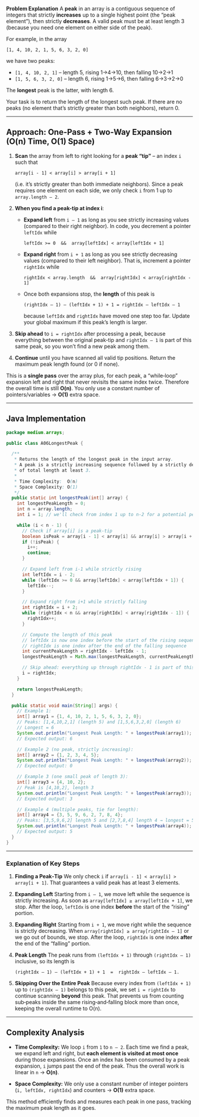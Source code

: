 **Problem Explanation**
A **peak** in an array is a contiguous sequence of integers that strictly **increases** up to a single highest point (the “peak element”), then strictly **decreases**. A valid peak must be at least length 3 (because you need one element on either side of the peak).

For example, in the array

```
[1, 4, 10, 2, 1, 5, 6, 3, 2, 0]
```

we have two peaks:

* `[1, 4, 10, 2, 1]` – length 5, rising 1→4→10, then falling 10→2→1
* `[1, 5, 6, 3, 2, 0]` – length 6, rising 1→5→6, then falling 6→3→2→0

The **longest** peak is the latter, with length 6.

Your task is to return the length of the longest such peak. If there are no peaks (no element that’s strictly greater than both neighbors), return 0.

---

## Approach: One-Pass + Two-Way Expansion (O(n) Time, O(1) Space)

1. **Scan** the array from left to right looking for a **peak “tip”** – an index `i` such that

   ```
   array[i - 1] < array[i] > array[i + 1]
   ```

   (i.e. it’s strictly greater than both immediate neighbors). Since a peak requires one element on each side, we only check `i` from 1 up to `array.length – 2`.

2. **When you find a peak-tip at index i**:

   * **Expand left** from `i – 1` as long as you see strictly increasing values (compared to their right neighbor). In code, you decrement a pointer `leftIdx` while

     ```
     leftIdx >= 0  &&  array[leftIdx] < array[leftIdx + 1]
     ```
   * **Expand right** from `i + 1` as long as you see strictly decreasing values (compared to their left neighbor). That is, increment a pointer `rightIdx` while

     ```
     rightIdx < array.length  &&  array[rightIdx] < array[rightIdx - 1]
     ```
   * Once both expansions stop, the **length** of this peak is

     ```
     (rightIdx – 1) – (leftIdx + 1) + 1 = rightIdx – leftIdx – 1
     ```

     because `leftIdx` and `rightIdx` have moved one step too far. Update your global maximum if this peak’s length is larger.

3. **Skip ahead** to `i = rightIdx` after processing a peak, because everything between the original peak-tip and `rightIdx – 1` is part of this same peak, so you won’t find a new peak among them.

4. **Continue** until you have scanned all valid tip positions. Return the maximum peak length found (or 0 if none).

This is a **single pass** over the array plus, for each peak, a “while‐loop” expansion left and right that never revisits the same index twice. Therefore the overall time is still **O(n)**. You only use a constant number of pointers/variables → **O(1)** extra space.

---

## Java Implementation

```java
package medium.arrays;

public class A06LongestPeak {

  /**
   * Returns the length of the longest peak in the input array.
   * A peak is a strictly increasing sequence followed by a strictly decreasing sequence,
   * of total length at least 3.
   *
   * Time Complexity:  O(n)
   * Space Complexity: O(1)
   */
  public static int longestPeak(int[] array) {
    int longestPeakLength = 0;
    int n = array.length;
    int i = 1; // we'll check from index 1 up to n-2 for a potential peak tip

    while (i < n - 1) {
      // Check if array[i] is a peak-tip
      boolean isPeak = array[i - 1] < array[i] && array[i] > array[i + 1];
      if (!isPeak) {
        i++;
        continue;
      }

      // Expand left from i-1 while strictly rising
      int leftIdx = i - 2;
      while (leftIdx >= 0 && array[leftIdx] < array[leftIdx + 1]) {
        leftIdx--;
      }

      // Expand right from i+1 while strictly falling
      int rightIdx = i + 2;
      while (rightIdx < n && array[rightIdx] < array[rightIdx - 1]) {
        rightIdx++;
      }

      // Compute the length of this peak
      // leftIdx is now one index before the start of the rising sequence
      // rightIdx is one index after the end of the falling sequence
      int currentPeakLength = rightIdx - leftIdx - 1;
      longestPeakLength = Math.max(longestPeakLength, currentPeakLength);

      // Skip ahead: everything up through rightIdx - 1 is part of this peak
      i = rightIdx;
    }

    return longestPeakLength;
  }

  public static void main(String[] args) {
    // Example 1:
    int[] array1 = {1, 4, 10, 2, 1, 5, 6, 3, 2, 0};
    // Peaks: [1,4,10,2,1] (length 5) and [1,5,6,3,2,0] (length 6)
    // Longest = 6
    System.out.println("Longest Peak Length: " + longestPeak(array1));
    // Expected output: 6

    // Example 2 (no peak, strictly increasing):
    int[] array2 = {1, 2, 3, 4, 5};
    System.out.println("Longest Peak Length: " + longestPeak(array2));
    // Expected output: 0

    // Example 3 (one small peak of length 3):
    int[] array3 = {4, 10, 2};
    // Peak is [4,10,2], length 3
    System.out.println("Longest Peak Length: " + longestPeak(array3));
    // Expected output: 3

    // Example 4 (multiple peaks, tie for length):
    int[] array4 = {3, 5, 9, 6, 2, 7, 8, 4};
    // Peaks: [3,5,9,6,2] length 5 and [2,7,8,4] length 4 → longest = 5
    System.out.println("Longest Peak Length: " + longestPeak(array4));
    // Expected output: 5
  }
}
```

---

### Explanation of Key Steps

1. **Finding a Peak‐Tip**
   We only check `i` if `array[i - 1] < array[i] > array[i + 1]`. That guarantees a valid peak has at least 3 elements.

2. **Expanding Left**
   Starting from `i – 1`, we move left while the sequence is strictly increasing. As soon as `array[leftIdx] ≥ array[leftIdx + 1]`, we stop. After the loop, `leftIdx` is one index **before** the start of the “rising” portion.

3. **Expanding Right**
   Starting from `i + 1`, we move right while the sequence is strictly decreasing. When `array[rightIdx] ≥ array[rightIdx – 1]` or we go out of bounds, we stop. After the loop, `rightIdx` is one index **after** the end of the “falling” portion.

4. **Peak Length**
   The peak runs from `(leftIdx + 1)` through `(rightIdx – 1)` inclusive, so its length is

   ```
   (rightIdx – 1) – (leftIdx + 1) + 1  =  rightIdx – leftIdx – 1.
   ```

5. **Skipping Over the Entire Peak**
   Because every index from `(leftIdx + 1)` up to `(rightIdx – 1)` belongs to this peak, we set `i = rightIdx` to continue scanning **beyond** this peak. That prevents us from counting sub‐peaks inside the same rising‐and‐falling block more than once, keeping the overall runtime to O(n).

---

## Complexity Analysis

* **Time Complexity:**
  We loop `i` from `1` to `n – 2`. Each time we find a peak, we expand left and right, but **each element is visited at most once** during those expansions. Once an index has been consumed by a peak expansion, `i` jumps past the end of the peak. Thus the overall work is linear in `n` → **O(n)**.

* **Space Complexity:**
  We only use a constant number of integer pointers (`i, leftIdx, rightIdx`) and counters → **O(1)** extra space.

This method efficiently finds and measures each peak in one pass, tracking the maximum peak length as it goes.
